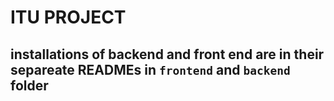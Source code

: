 # ITU PROJECT

## installations of backend and front end are in their separeate READMEs in `frontend` and `backend` folder
